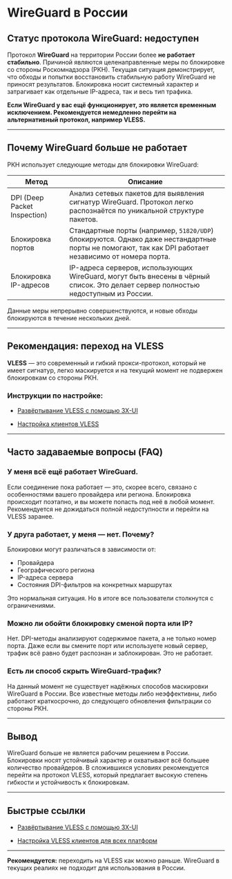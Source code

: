 # WireGuard в России

## Статус протокола WireGuard: недоступен

Протокол **WireGuard** на территории России более **не работает стабильно**. Причиной являются целенаправленные меры по блокировке со стороны Роскомнадзора (РКН). Текущая ситуация демонстрирует, что обходы и попытки восстановить стабильную работу WireGuard не приносят результатов. Блокировка носит системный характер и затрагивает как отдельные IP-адреса, так и весь тип трафика.

**Если WireGuard у вас ещё функционирует, это является временным исключением. Рекомендуется немедленно перейти на альтернативный протокол, например VLESS.**

---

## Почему WireGuard больше не работает

РКН использует следующие методы для блокировки WireGuard:

| Метод | Описание |
|-------|----------|
| DPI (Deep Packet Inspection) | Анализ сетевых пакетов для выявления сигнатур WireGuard. Протокол легко распознаётся по уникальной структуре пакетов. |
| Блокировка портов | Стандартные порты (например, `51820/UDP`) блокируются. Однако даже нестандартные порты не помогают, так как DPI работает независимо от номера порта. |
| Блокировка IP-адресов | IP-адреса серверов, использующих WireGuard, могут быть внесены в чёрный список. Это делает сервер полностью недоступным из России. |

Данные меры непрерывно совершенствуются, и новые обходы блокируются в течение нескольких дней.

---

## Рекомендация: переход на VLESS

**VLESS** — это современный и гибкий прокси-протокол, который не имеет сигнатур, легко маскируется и на текущий момент не подвержен блокировкам со стороны РКН.

### Инструкции по настройке:

- [Развёртывание VLESS с помощью 3X-UI](https://wiki.yukikras.net/ru/razvertyvanie-proksi-protokola-vless-s-pomoshyu-3x-ui)

- [Настройка клиентов VLESS](https://wiki.yukikras.net/ru/nastroikavpn)

---

## Часто задаваемые вопросы (FAQ)

### У меня всё ещё работает WireGuard. 

Если соединение пока работает — это, скорее всего, связано с особенностями вашего провайдера или региона. Блокировка происходит поэтапно, и вы можете попасть под неё в любой момент. Рекомендуется не дожидаться полной недоступности и перейти на VLESS заранее.

### У друга работает, у меня — нет. Почему?

Блокировки могут различаться в зависимости от:

- Провайдера
- Географического региона
- IP-адреса сервера
- Состояния DPI-фильтров на конкретных маршрутах

Это нормальная ситуация. Но в итоге все пользователи столкнутся с ограничениями.

### Можно ли обойти блокировку сменой порта или IP?

Нет. DPI-методы анализируют содержимое пакета, а не только номер порта. Даже если вы смените порт или используете новый сервер, трафик всё равно будет распознан и заблокирован. Это не работает.

### Есть ли способ скрыть WireGuard-трафик?

На данный момент не существует надёжных способов маскировки WireGuard в России. Все известные методы либо неэффективны, либо работают краткосрочно, до следующего обновления фильтрации со стороны РКН.

---

## Вывод

WireGuard больше не является рабочим решением в России. Блокировки носят устойчивый характер и охватывают всё большее количество провайдеров. В сложившихся условиях рекомендуется перейти на протокол VLESS, который предлагает высокую степень гибкости и устойчивость к блокировкам.

---

## Быстрые ссылки

- [Развёртывание VLESS с помощью 3X-UI](https://wiki.yukikras.net/ru/razvertyvanie-proksi-protokola-vless-s-pomoshyu-3x-ui)

- [Настройка VLESS клиентов для всех платформ](https://wiki.yukikras.net/ru/nastroikavpn)

---

**Рекомендуется:** переходить на VLESS как можно раньше. WireGuard в текущих реалиях не подходит для использования в России.
